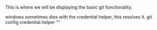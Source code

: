 This is where we will be displaying the basic git functionality.

windows sometimes dies with the credential helper, this resolves it.
git config credential.helper ""
